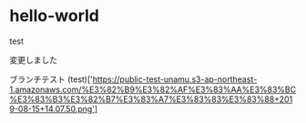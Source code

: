 # hello-world
test

変更しました

ブランチテスト
(test)['https://public-test-unamu.s3-ap-northeast-1.amazonaws.com/%E3%82%B9%E3%82%AF%E3%83%AA%E3%83%BC%E3%83%B3%E3%82%B7%E3%83%A7%E3%83%83%E3%83%88+2019-08-15+14.07.50.png']
